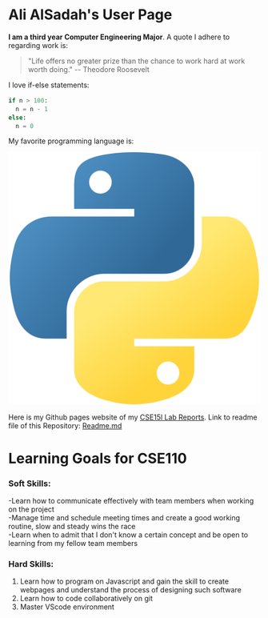 # Ali AlSadah's User Page

**I am a third year Computer Engineering Major**. A quote I adhere to regarding work is:
> "Life offers no greater prize than the chance to work hard at work worth doing." -- Theodore Roosevelt


I love if-else statements:
```python
if n > 100:
  n = n - 1
else:
  n = 0
```

My favorite programming language is:


![image of python programming language icon](python.png)


Here is my Github pages website of my [CSE15l Lab Reports](https://aalsadah.github.io/cse15l-lab-reports/).
Link to readme file of this Repository: [Readme.md](README.md)
# Learning Goals for CSE110
### Soft Skills:
-Learn how to communicate effectively with team members when working on the project  
-Manage time and schedule meeting times and create a good working routine, slow and steady wins the race  
-Learn when to admit that I don't know a certain concept and be open to learning from my fellow team members  

### Hard Skills:
1. Learn how to program on Javascript and gain the skill to create webpages and understand the process of designing such software
2. Learn how to code collaboratively on git
3. Master VScode environment
